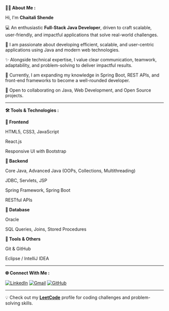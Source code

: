 ****👩‍💻 About Me :****

Hi, I'm  **Chaitali Shende**

💻 An enthusiastic **Full-Stack Java Developer**, driven to craft scalable, user-friendly, and impactful applications that solve real-world challenges.

🚀 I am passionate about developing efficient, scalable, and user-centric applications using Java and modern web technologies.

✨ Alongside technical expertise, I value clear communication, teamwork, adaptability, and problem-solving to deliver impactful results.

🌱 Currently, I am expanding my knowledge in Spring Boot, REST APIs, and front-end frameworks to become a well-rounded developer.

🤝 Open to collaborating on Java, Web Development, and Open Source projects.

---

****🛠️ Tools & Technologies :****

**🔹 Frontend**

HTML5, CSS3, JavaScript 

React.js 

Responsive UI with Bootstrap

**🔹 Backend**

Core Java, Advanced Java (OOPs, Collections, Multithreading)

JDBC, Servlets, JSP

Spring Framework, Spring Boot

RESTful APIs

**🔹 Database**

Oracle 

SQL Queries, Joins, Stored Procedures

**🔹 Tools & Others**

Git & GitHub

Eclipse / IntelliJ IDEA

---

****🌐 Connect With Me :****

[![LinkedIn](https://img.icons8.com/color/48/000000/linkedin.png)](https://www.linkedin.com/in/chaitali-shende-a28779256)
[![Gmail](https://img.icons8.com/color/48/000000/gmail.png)](https://mail.google.com/mail/?view=cm&to=chaitaliishende@gmail.com)
[![GitHub](https://img.icons8.com/material-outlined/48/000000/github.png)](https://github.com/chaitali-shende)

---

💡 Check out my [**LeetCode**](https://leetcode.com/ChaitaliShende/) profile for coding challenges and problem-solving skills.



 
